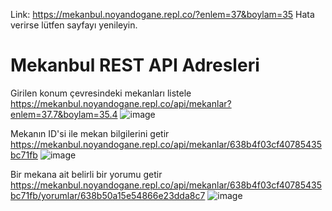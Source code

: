 Link: https://mekanbul.noyandogane.repl.co/?enlem=37&boylam=35 Hata verirse lütfen sayfayı yenileyin.

# Mekanbul REST API Adresleri
Girilen konum çevresindeki mekanları listele                                                                                                      
https://mekanbul.noyandogane.repl.co/api/mekanlar?enlem=37.7&boylam=35.4
![image](https://user-images.githubusercontent.com/66711531/203412158-8c259b9d-e33c-4e40-939a-123a85521e3c.png)



Mekanın ID'si ile mekan bilgilerini getir
https://mekanbul.noyandogane.repl.co/api/mekanlar/638b4f03cf40785435bc71fb
![image](https://user-images.githubusercontent.com/66711531/203412237-1d276df3-b4d1-415a-800d-0441a28822c2.png)


Bir mekana ait belirli bir yorumu getir
https://mekanbul.noyandogane.repl.co/api/mekanlar/638b4f03cf40785435bc71fb/yorumlar/638b50a15e54866e23dda8c7
![image](https://user-images.githubusercontent.com/66711531/203412309-b08bcfed-6357-4b9e-ad20-811917fcf923.png)




